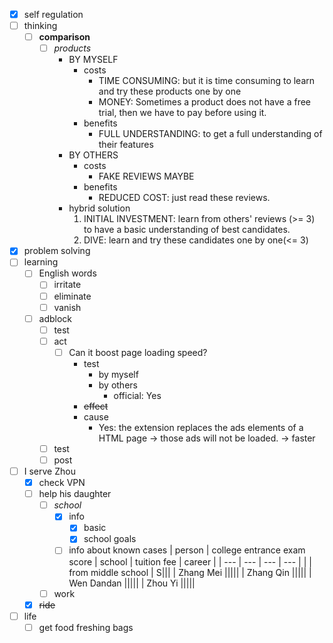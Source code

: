 - [x] self regulation
- [ ] thinking
    - [ ] **comparison**
        - [ ] *products*
            - BY MYSELF
                - costs
                    - TIME CONSUMING: but it is time consuming to learn and try these products one by one
                    - MONEY: Sometimes a product does not have a free trial, then we have to pay before using it.
                - benefits
                    - FULL UNDERSTANDING: to get a full understanding of their features
            - BY OTHERS
                - costs
                    - FAKE REVIEWS MAYBE
                - benefits
                    - REDUCED COST: just read these reviews.
            - hybrid solution
                1. INITIAL INVESTMENT: learn from others' reviews (>= 3) to have a basic understanding of best candidates.
                2. DIVE: learn and try these candidates one by one(<= 3)
- [x] problem solving
- [ ] learning
    - [ ] English words
        - [ ] irritate
        - [ ] eliminate
        - [ ] vanish
    - [ ] adblock
        - [ ] test
        - [ ] act
            - [ ] Can it boost page loading speed?
                - test
                    - by myself
                    - by others
                        - official: Yes
                - ~~effect~~
                - cause
                    - Yes: the extension replaces the ads elements of a HTML page -> those ads will not be loaded. -> faster
        - [ ] test
        - [ ] post
- [ ] I serve Zhou
    - [x] check VPN
    - [ ] help his daughter
        - [ ] *school*
            - [x] info
                - [x] basic
                - [x] school goals
            - [ ] info about known cases
                | person | college entrance exam score | school | tuition fee | career |
                | --- | --- | --- | --- |
                |  | from middle school | S|||
                | Zhang Mei |||||
                | Zhang Qin |||||
                | Wen Dandan |||||
                | Zhou Yi |||||
        - [ ] work
    - [x] ~~ride~~
- [ ] life
    - [ ] get food freshing bags